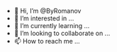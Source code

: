 - 👋 Hi, I’m @ByRomanov
- 👀 I’m interested in ...
- 🌱 I’m currently learning ...
- 💞️ I’m looking to collaborate on ...
- 📫 How to reach me ...

<!---
ByRomanov/ByRomanov is a ✨ special ✨ repository because its `README.md` (this file) appears on your GitHub profile.
You can click the Preview link to take a look at your changes.
--->
